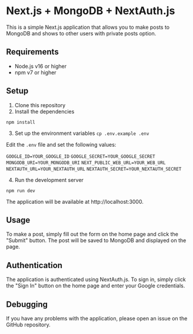 # Next.js + MongoDB + NextAuth.js

This is a simple Next.js application that allows you to make posts to MongoDB and shows to other users with private posts option.

## Requirements

* Node.js v16 or higher
* npm v7 or higher

## Setup

1. Clone this repository
2. Install the dependencies

`npm install`

3. Set up the environment variables
`cp .env.example .env`


Edit the `.env` file and set the following values:

`GOOGLE_ID=YOUR_GOOGLE_ID`
`GOOGLE_SECRET=YOUR_GOOGLE_SECRET`
`MONGODB_URI=YOUR_MONGODB_URI`
`NEXT_PUBLIC_WEB_URL=YOUR_WEB_URL`
`NEXTAUTH_URL=YOUR_NEXTAUTH_URL`
`NEXTAUTH_SECRET=YOUR_NEXTAUTH_SECRET`

4. Run the development server

`npm run dev`

The application will be available at http://localhost:3000.

## Usage
To make a post, simply fill out the form on the home page and click the "Submit" button. The post will be saved to MongoDB and displayed on the page.

## Authentication
The application is authenticated using NextAuth.js. To sign in, simply click the "Sign In" button on the home page and enter your Google credentials.

## Debugging
If you have any problems with the application, please open an issue on the GitHub repository.